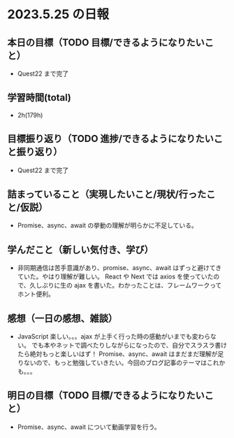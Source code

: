 # 2023.5.25 の日報

## 本日の目標（TODO 目標/できるようになりたいこと）

- Quest22 まで完了

## 学習時間(total)

- 2h(179h)

## 目標振り返り（TODO 進捗/できるようになりたいこと振り返り）

- Quest22 まで完了

## 詰まっていること（実現したいこと/現状/行ったこと/仮説）

- Promise、async、await の挙動の理解が明らかに不足している。

## 学んだこと（新しい気付き、学び）

- 非同期通信は苦手意識があり、promise、async、await はずっと避けてきていた。やはり理解が難しい。
  React や Next では axios を使っていたので、久しぶりに生の ajax を書いた。わかったことは、フレームワークってホント便利。

## 感想（一日の感想、雑談）

- JavaScript 楽しい。。。ajax が上手く行った時の感動がいまでも変わらない。
  でも本やネットで調べたりしながらになったので、自分でスラスラ書けたら絶対もっと楽しいはず！
  Promise、async、await はまだまだ理解が足りないので、もっと勉強していきたい。今回のブログ記事のテーマはこれかも。。。

## 明日の目標（TODO 目標/できるようになりたいこと）

- Promise、async、await について動画学習を行う。
